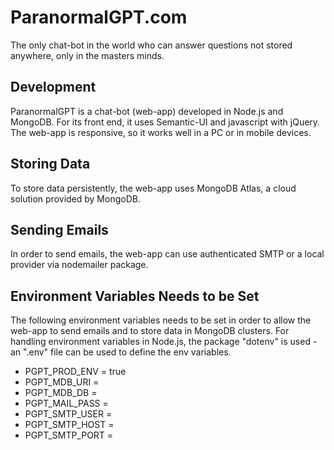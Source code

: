 # ParanormalGPT.com
 The only chat-bot in the world who can answer questions not stored anywhere, only in the masters minds.

## Development
 ParanormalGPT is a chat-bot (web-app) developed in Node.js and MongoDB.
 For its front end, it uses Semantic-UI and javascript with jQuery.
 The web-app is responsive, so it works well in a PC or in mobile devices.

## Storing Data
 To store data persistently, the web-app uses MongoDB Atlas, a cloud solution provided by MongoDB.

## Sending Emails
 In order to send emails, the web-app can use authenticated SMTP or a local provider via nodemailer package.

## Environment Variables Needs to be Set
 The following environment variables needs to be set in order to allow the web-app to send emails and to store data in MongoDB clusters.
 For handling environment variables in Node.js, the package "dotenv" is used - an ".env" file can be used to define the env variables.

- PGPT_PROD_ENV  = true
- PGPT_MDB_URI   = 
- PGPT_MDB_DB    = 
- PGPT_MAIL_PASS = 
- PGPT_SMTP_USER = 
- PGPT_SMTP_HOST = 
- PGPT_SMTP_PORT = 
